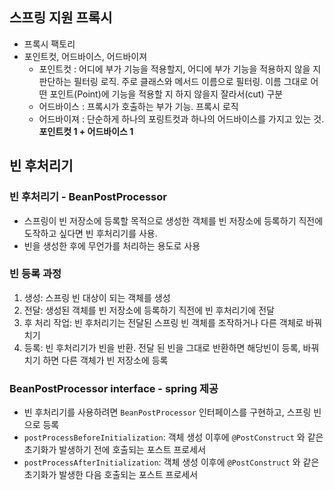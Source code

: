 ## 스프링 지원 프록시
- 프록시 팩토리
- 포인트컷, 어드바이스, 어드바이져
  - 포인트컷 : 어디에 부가 기능을 적용할지, 어디에 부가 기능을 적용하지 않을 지 판단하는 필터링 로직. 주로 클래스와 메서드 이름으로 필터링. 이름 그대로 어떤 포인트(Point)에 기능을 적용할 지 하지 않을지 잘라서(cut) 구분
  - 어드바이스 : 프록시가 호출하는 부가 기능. 프록시 로직
  - 어드바이져 : 단순하게 하나의 포링트컷과 하나의 어드바이스를 가지고 있는 것. **포인트컷 1 + 어드바이스 1**


## 빈 후처리기
### 빈 후처리기 - BeanPostProcessor
- 스프링이 빈 저장소에 등록할 목적으로 생성한 객체를 빈 저장소에 등록하기 직전에 도작하고 싶다면 빈 후처리기를 사용.
- 빈을 생성한 후에 무언가를 처리하는 용도로 사용
### 빈 등록 과정
1. 생성: 스프링 빈 대상이 되는 객체를 생성
2. 전달: 생성된 객체를 빈 저장소에 등록하기 직전에 빈 후처리기에 전달
3. 후 처리 작업: 빈 후처리기는 전달된 스프링 빈 객체를 조작하거나 다른 객체로 바꿔치기
4. 등록: 빈 후처리기가 빈을 반환. 전달 된 빈을 그대로 반환하면 해당빈이 등록, 바꿔치기 하면 다른 객체가 빈 저장소에 등록

### BeanPostProcessor interface - spring 제공
- 빈 후처리기를 사용하려면 `BeanPostProcessor` 인터페이스를 구현하고, 스프링 빈으로 등록
- `postProcessBeforeInitialization`: 객체 생성 이후에 `@PostConstruct` 와 같은 초기화가 발생하기 전에 호출되는 포스트 프로세서
- `postProcessAfterInitialization`: 객체 생성 이후에 `@PostConstruct` 와 같은 초기화가 발생한 다음 호출되는 포스트 프로세서  